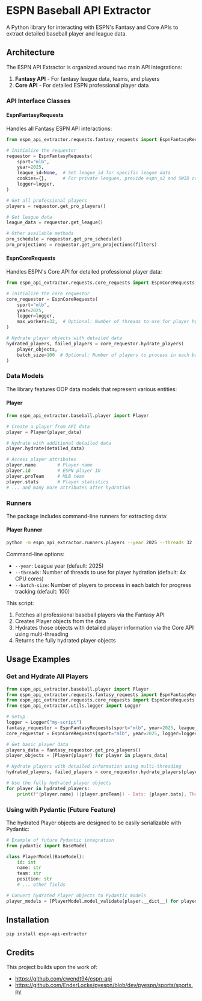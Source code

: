 # ESPN Baseball API Extractor

A Python library for interacting with ESPN's Fantasy and Core APIs to extract detailed baseball player and league data.

## Architecture

The ESPN API Extractor is organized around two main API integrations:

1. **Fantasy API** - For fantasy league data, teams, and players
2. **Core API** - For detailed ESPN professional player data

### API Interface Classes

#### EspnFantasyRequests

Handles all Fantasy ESPN API interactions:

```python
from espn_api_extractor.requests.fantasy_requests import EspnFantasyRequests

# Initialize the requestor
requestor = EspnFantasyRequests(
    sport="mlb",
    year=2025,
    league_id=None,  # Set league_id for specific league data
    cookies={},      # For private leagues, provide espn_s2 and SWID cookies
    logger=logger,
)

# Get all professional players
players = requestor.get_pro_players()

# Get league data
league_data = requestor.get_league()

# Other available methods
pro_schedule = requestor.get_pro_schedule()
pro_projections = requestor.get_pro_projections(filters)
```

#### EspnCoreRequests

Handles ESPN's Core API for detailed professional player data:

```python
from espn_api_extractor.requests.core_requests import EspnCoreRequests

# Initialize the core requestor
core_requestor = EspnCoreRequests(
    sport="mlb",
    year=2025,
    logger=logger,
    max_workers=32,  # Optional: Number of threads to use for player hydration (default: min(32, 4 * CPU cores))
)

# Hydrate player objects with detailed data
hydrated_players, failed_players = core_requestor.hydrate_players(
    player_objects,
    batch_size=100  # Optional: Number of players to process in each batch for progress tracking
)
```

### Data Models

The library features OOP data models that represent various entities:

#### Player

```python
from espn_api_extractor.baseball.player import Player

# Create a player from API data
player = Player(player_data)

# Hydrate with additional detailed data
player.hydrate(detailed_data)

# Access player attributes
player.name        # Player name
player.id          # ESPN player ID
player.proTeam     # MLB team
player.stats       # Player statistics
# ... and many more attributes after hydration
```

### Runners

The package includes command-line runners for extracting data:

#### Player Runner

```bash
python -m espn_api_extractor.runners.players --year 2025 --threads 32 --batch-size 100
```

Command-line options:
- `--year`: League year (default: 2025)
- `--threads`: Number of threads to use for player hydration (default: 4x CPU cores)
- `--batch-size`: Number of players to process in each batch for progress tracking (default: 100)

This script:
1. Fetches all professional baseball players via the Fantasy API
2. Creates Player objects from the data
3. Hydrates those objects with detailed player information via the Core API using multi-threading
4. Returns the fully hydrated player objects

## Usage Examples

### Get and Hydrate All Players

```python
from espn_api_extractor.baseball.player import Player
from espn_api_extractor.requests.fantasy_requests import EspnFantasyRequests
from espn_api_extractor.requests.core_requests import EspnCoreRequests
from espn_api_extractor.utils.logger import Logger

# Setup
logger = Logger("my-script")
fantasy_requestor = EspnFantasyRequests(sport="mlb", year=2025, league_id=None, cookies={}, logger=logger)
core_requestor = EspnCoreRequests(sport="mlb", year=2025, logger=logger, max_workers=32)

# Get basic player data
players_data = fantasy_requestor.get_pro_players()
player_objects = [Player(player) for player in players_data]

# Hydrate players with detailed information using multi-threading
hydrated_players, failed_players = core_requestor.hydrate_players(player_objects, batch_size=100)

# Use the fully hydrated player objects
for player in hydrated_players:
    print(f"{player.name} ({player.proTeam}) - Bats: {player.bats}, Throws: {player.throws}")
```

### Using with Pydantic (Future Feature)

The hydrated Player objects are designed to be easily serializable with Pydantic:

```python
# Example of future Pydantic integration
from pydantic import BaseModel

class PlayerModel(BaseModel):
    id: int
    name: str
    team: str
    position: str
    # ... other fields

# Convert hydrated Player objects to Pydantic models
player_models = [PlayerModel.model_validate(player.__dict__) for player in hydrated_players]
```

## Installation

```bash
pip install espn-api-extractor
```

## Credits

This project builds upon the work of:
- https://github.com/cwendt94/espn-api
- https://github.com/EnderLocke/pyespn/blob/dev/pyespn/sports/sports.py
